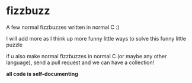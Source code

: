 # fizzbuzz

A few normal fizzbuzzes written in normal C :)

I will add more as I think up more funny little ways to solve this funny little puzzle

if u also make normal fizzbuzzes in normal C (or maybe any other language), send a pull request and we can have a collection!

**all code is self-documenting**
